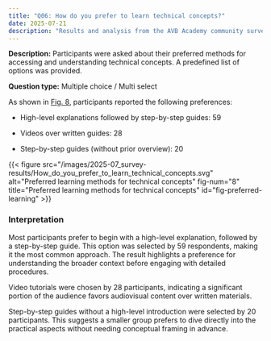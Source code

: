 ```yaml
---
title: "Q06: How do you prefer to learn technical concepts?"
date: 2025-07-21
description: "Results and analysis from the AVB Academy community survey 2025"
---
```


**Description:** Participants were asked about their preferred methods for accessing and understanding technical concepts. A predefined list of options was provided.

**Question type:** Multiple choice / Multi select

<div class="text-image-container">
  <div class="text">

As shown in [Fig. 8](#fig-preferred-learning), participants reported the following preferences:

- High-level explanations followed by step-by-step guides: 59  
- Videos over written guides: 28  
- Step-by-step guides (without prior overview): 20  

  </div>
  <div class="image">

{{< figure src="/images/2025-07_survey-results/How_do_you_prefer_to_learn_technical_concepts.svg" alt="Preferred learning methods for technical concepts" fig-num="8" title="Preferred learning methods for technical concepts" id="fig-preferred-learning" >}}

  </div>
</div>

### Interpretation

Most participants prefer to begin with a high-level explanation, followed by a step-by-step guide. This option was selected by 59 respondents, making it the most common approach. The result highlights a preference for understanding the broader context before engaging with detailed procedures.

Video tutorials were chosen by 28 participants, indicating a significant portion of the audience favors audiovisual content over written materials.

Step-by-step guides without a high-level introduction were selected by 20 participants. This suggests a smaller group prefers to dive directly into the practical aspects without needing conceptual framing in advance.
